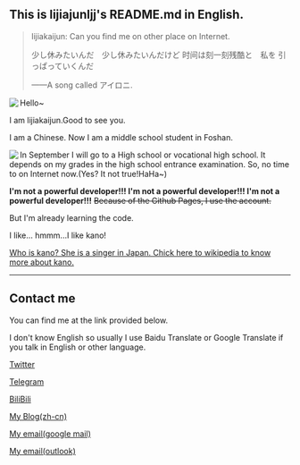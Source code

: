 ## This is lijiajunljj's README.md in English.

> lijiakaijun: Can you find me on other place on Internet.
>
> 少し休みたいんだ　少し休みたいんだけど 时间は刻一刻残酷と　私を 引っぱっていくんだ 
>
>——A song called アイロニ.<!--https://www.zhihu.com/question/59551582-->

<a>
  <img align="left" src="https://github-readme-stats.vercel.app/api?username=lijiajunljj&count_private=true&include_all_commits=true&show_icons=true">
</a>

Hello~

I am lijiakaijun.Good to see you.

I am a Chinese. Now I am a middle school student in Foshan.

<a>
  <img align="left" src="https://github-readme-stats.vercel.app/api/top-langs/?username=lijiajunljj">
</a>

In September I will go to a High school or vocational high school. It depends on my grades in the high school entrance examination. So, no time to on Internet now.(Yes? It not true!HaHa~)

**I'm not a powerful developer!!! I'm not a powerful developer!!! I'm not a powerful developer!!!** ~~Because of the Github Pages, I use the account.~~

But I'm already learning the code.

I like... hmmm...I like kano! 

[Who is kano? She is a singer in Japan. Chick here to wikipedia to know more about kano.](https://ja.wikipedia.org/wiki/%E9%B9%BF%E4%B9%83)

---
## Contact me

You can find me at the link provided below. 

I don't know English so usually I use Baidu Translate or Google Translate if you talk in English or other language.

[Twitter](https://twitter.com/lijiakaijun)  

[Telegram](https://t.me/lijia)  

[BiliBili](https://space.bilibili.com/480198701)

[My Blog(zh-cn)](https://blog.lijiakaijun.cyou)     

[My email(google mail)](mailto://lijiajunljj@gmail.com)

[My email(outlook)](mailto://lijiajunljj@outlook.com)
